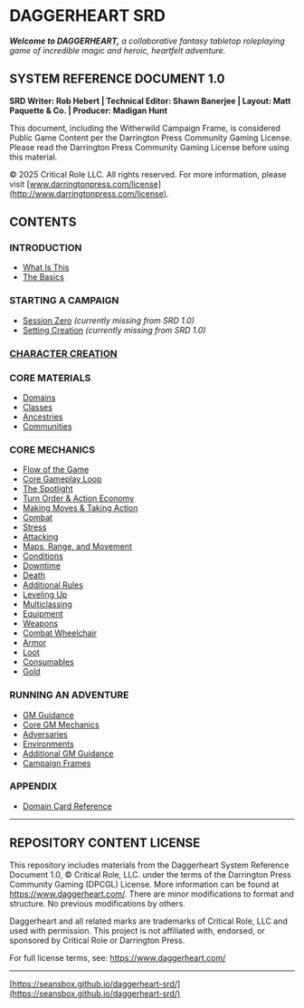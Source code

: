 # DAGGERHEART SRD

***Welcome to DAGGERHEART,*** *a collaborative fantasy tabletop roleplaying game of incredible magic and heroic, heartfelt adventure.*

## SYSTEM REFERENCE DOCUMENT 1.0

**SRD Writer: Rob Hebert | Technical Editor: Shawn Banerjee | Layout: Matt Paquette & Co. | Producer: Madigan Hunt**

This document, including the Witherwild Campaign Frame, is considered Public Game Content per the Darrington Press Community Gaming License. Please read the Darrington Press Community Gaming License before using this material.

© 2025 Critical Role LLC. All rights reserved. For more information, please visit [www.darringtonpress.com/license](http://www.darringtonpress.com/license).

## CONTENTS

### INTRODUCTION

- [What Is This](contents/What%20Is%20This.md)
- [The Basics](contents/The%20Basics.md)

### STARTING A CAMPAIGN

- [Session Zero](contents/Session%20Zero.md) *(currently missing from SRD 1.0)*
- [Setting Creation](contents/Setting%20Creation.md) *(currently missing from SRD 1.0)*

### [CHARACTER CREATION](contents/Character%20Creation.md)

### CORE MATERIALS

- [Domains](contents/Domains.md)
- [Classes](contents/Classes.md)
- [Ancestries](contents/Ancestries.md)
- [Communities](contents/Communities.md)

### CORE MECHANICS

- [Flow of the Game](contents/Flow%20of%20the%20Game.md)
- [Core Gameplay Loop](contents/Core%20Gameplay%20Loop.md)
- [The Spotlight](contents/The%20Spotlight.md)
- [Turn Order & Action Economy](contents/Turn%20Order%20and%20Action%20Economy.md)
- [Making Moves & Taking Action](contents/Making%20Moves%20and%20Taking%20Action.md)
- [Combat](contents/Combat.md)
- [Stress](contents/Stress.md)
- [Attacking](contents/Attacking.md)
- [Maps, Range, and Movement](contents/Maps,%20Range,%20and%20Movement.md)
- [Conditions](contents/Conditions.md)
- [Downtime](contents/Downtime.md)
- [Death](contents/Death.md)
- [Additional Rules](contents/Additional%20Rules.md)
- [Leveling Up](contents/Leveling%20Up.md)
- [Multiclassing](contents/Multiclassing.md)
- [Equipment](contents/Equipment.md)
- [Weapons](contents/Weapons.md)
- [Combat Wheelchair](contents/Combat%20Wheelchair.md)
- [Armor](contents/Armor.md)
- [Loot](contents/Loot.md)
- [Consumables](contents/Consumables.md)
- [Gold](contents/Gold.md)

### RUNNING AN ADVENTURE

- [GM Guidance](contents/GM%20Guidance.md)
- [Core GM Mechanics](contents/Core%20GM%20Mechanics.md)
- [Adversaries](contents/Adversaries.md)
- [Environments](contents/Environments.md)
- [Additional GM Guidance](contents/Additional%20GM%20Guidance.md)
- [Campaign Frames](contents/Campaign%20Frames.md)

### APPENDIX

- [Domain Card Reference](contents/Domain%20Card%20Reference.md)

---

## REPOSITORY CONTENT LICENSE

This repository includes materials from the Daggerheart System Reference Document 1.0, © Critical Role, LLC. under the terms of the Darrington Press Community Gaming (DPCGL) License. More information can be found at https://www.daggerheart.com/. There are minor modifications to format and structure. No previous modifications by others.

Daggerheart and all related marks are trademarks of Critical Role, LLC and used with permission. This project is not affiliated with, endorsed, or sponsored by Critical Role or Darrington Press.

For full license terms, see: https://www.daggerheart.com/

---

[https://seansbox.github.io/daggerheart-srd/](https://seansbox.github.io/daggerheart-srd/)

